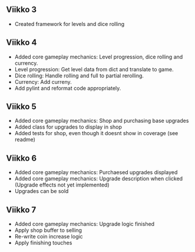 ## Viikko 3

- Created framework for levels and dice rolling

## Viikko 4

- Added core gameplay mechanics: Level progression, dice rolling and currency.
- Level progression: Get level data from dict and translate to game.
- Dice rolling: Handle rolling and full to partial rerolling.
- Currency: Add curreny.
- Add pylint and reformat code appropriately.

## Viikko 5

- Added core gameplay mechanics: Shop and purchasing base upgrades
- Added class for upgrades to display in shop
- Added tests for shop, even though it doesnt show in coverage (see readme)

## Viikko 6

- Added core gameplay mechanics: Purchaesed upgrades displayed 
- Added core gameplay mechanics: Upgrade description when clicked (Upgrade effects not yet implemented)
- Upgrades can be sold

## Viikko 7

- Added core gameplay mechanics: Upgrade logic finished
- Apply shop buffer to selling
- Re-write coin increase logic
- Apply finishing touches